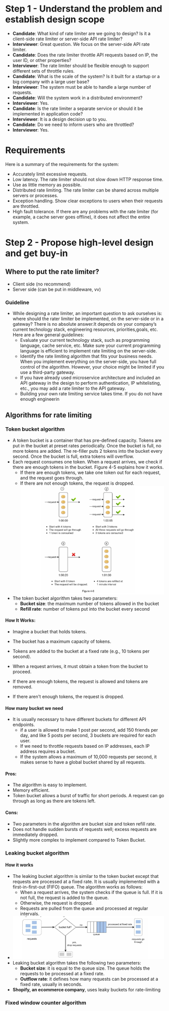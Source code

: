 # Step 1 - Understand the problem and establish design scope

- **Candidate**: What kind of rate limiter are we going to design? Is it a client-side rate limiter or server-side API rate limiter?
- **Interviewer**: Great question. We focus on the server-side API rate limiter.
- **Candidate**: Does the rate limiter throttle API requests based on IP, the user ID, or other properties?
- **Interviewer**: The rate limiter should be flexible enough to support different sets of throttle rules.
- **Candidate**: What is the scale of the system? Is it built for a startup or a big company with a large user base?
- **Interviewer**: The system must be able to handle a large number of requests.
- **Candidate**: Will the system work in a distributed environment?
- **Interviewer**: Yes.
- **Candidate**: Is the rate limiter a separate service or should it be implemented in application code?
- **Interviewer**: It is a design decision up to you.
- **Candidate**: Do we need to inform users who are throttled?
- **Interviewer**: Yes.

# Requirements

Here is a summary of the requirements for the system: <br>

- Accurately limit excessive requests.
- Low latency. The rate limiter should not slow down HTTP response time.
- Use as little memory as possible.
- Distributed rate limiting. The rate limiter can be shared across multiple servers or
  processes.
- Exception handling. Show clear exceptions to users when their requests are throttled.
- High fault tolerance. If there are any problems with the rate limiter (for example, a cache server goes offline), it does not affect the entire system.

# Step 2 - Propose high-level design and get buy-in

## Where to put the rate limiter?

- Client side (no recommend)
- Server side (can be put in middleware, vv)

### Guideline

- While designing a rate limiter, an important question to ask ourselves is: where should the rater limiter be implemented, on the server-side or in a gateway? There is no absolute answer.It depends on your company’s current technology stack, engineering resources, priorities,goals, etc. Here are a few general guidelines:
  - Evaluate your current technology stack, such as programming language, cache service,
    etc. Make sure your current programming language is efficient to implement rate limiting
    on the server-side.
  - Identify the rate limiting algorithm that fits your business needs. When you implement
    everything on the server-side, you have full control of the algorithm. However, your
    choice might be limited if you use a third-party gateway.
  - If you have already used microservice architecture and included an API gateway in the
    design to perform authentication, IP whitelisting, etc., you may add a rate limiter to the API gateway.
  - Building your own rate limiting service takes time. If you do not have enough
    engineerin

## Algorithms for rate limiting

### Token bucket algorithm

- A token bucket is a container that has pre-defined capacity. Tokens are put in the bucket
  at preset rates periodically. Once the bucket is full, no more tokens are added. The re-filler puts 2 tokens into the bucket every second. Once the bucket is full, extra tokens will overflow.
- Each request consumes one token. When a request arrives, we check if there are enough
  tokens in the bucket. Figure 4-5 explains how it works.
  - If there are enough tokens, we take one token out for each request, and the request
    goes through.
  - If there are not enough tokens, the request is dropped.
    ![](./images/2025-02-01_15-39.png)
- The token bucket algorithm takes two parameters:
  - **Bucket size**: the maximum number of tokens allowed in the bucket
  - **Refill rate**: number of tokens put into the bucket every second

#### How It Works:

- Imagine a bucket that holds tokens.

- The bucket has a maximum capacity of tokens.

- Tokens are added to the bucket at a fixed rate (e.g., 10 tokens per second).

- When a request arrives, it must obtain a token from the bucket to proceed.

- If there are enough tokens, the request is allowed and tokens are removed.

- If there aren't enough tokens, the request is dropped.

#### How many bucket we need

- It is usually necessary to have different buckets for different API endpoints.
  - if a user is allowed to make 1 post per second, add 150 friends per day, and like 5 posts per second, 3 buckets are required for each user.
  - If we need to throttle requests based on IP addresses, each IP address requires a bucket.
  - If the system allows a maximum of 10,000 requests per second, it makes sense to have a global bucket shared by all requests.

#### Pros:

- The algorithm is easy to implement.
- Memory efficient.
- Token bucket allows a burst of traffic for short periods. A request can go through as long as there are tokens left.

#### Cons:

- Two parameters in the algorithm are bucket size and token refill rate.
- Does not handle sudden bursts of requests well; excess requests are immediately dropped.
- Slightly more complex to implement compared to Token Bucket.

### Leaking bucket algorithm

#### How it works

- The leaking bucket algorithm is similar to the token bucket except that requests are processed at a fixed rate. It is usually implemented with a first-in-first-out (FIFO) queue. The algorithm works as follows:
  - When a request arrives, the system checks if the queue is full. If it is not full, the request
    is added to the queue.
  - Otherwise, the request is dropped.
  - Requests are pulled from the queue and processed at regular intervals.
- ![](./images/2025-02-01_16-07.png)
- Leaking bucket algorithm takes the following two parameters:
  - **Bucket size**: it is equal to the queue size. The queue holds the requests to be processed at a fixed rate.
  - **Outflow rate**: it defines how many requests can be processed at a fixed rate, usually in seconds.
- **Shopify, an ecommerce company**, uses leaky buckets for rate-limiting

### Fixed window counter algorithm
